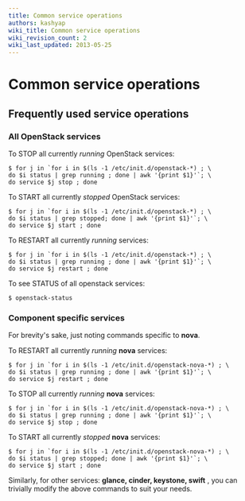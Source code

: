 ```yaml
---
title: Common service operations
authors: kashyap
wiki_title: Common service operations
wiki_revision_count: 2
wiki_last_updated: 2013-05-25
---
```


# Common service operations

## Frequently used **service** operations

### All OpenStack services

To STOP all currently *running* OpenStack services:

    $ for j in `for i in $(ls -1 /etc/init.d/openstack-*) ; \
    do $i status | grep running ; done | awk '{print $1}'`; \
    do service $j stop ; done

To START all currently *stopped* OpenStack services:

    $ for j in `for i in $(ls -1 /etc/init.d/openstack-*) ; \
    do $i status | grep stopped; done | awk '{print $1}'`; \
    do service $j start ; done

To RESTART all currently *running* services:

    $ for j in `for i in $(ls -1 /etc/init.d/openstack-*) ; \
    do $i status | grep running ; done | awk '{print $1}'`; \
    do service $j restart ; done

To see STATUS of all openstack services:

    $ openstack-status

### Component specific services

For brevity's sake, just noting commands specific to **nova**.

To RESTART all currently *running* **nova** services:

    $ for j in `for i in $(ls -1 /etc/init.d/openstack-nova-*) ; \
    do $i status | grep running ; done | awk '{print $1}'`; \
    do service $j restart ; done

To STOP all currently *running* **nova** services:

    $ for j in `for i in $(ls -1 /etc/init.d/openstack-nova-*) ; \
    do $i status | grep running ; done | awk '{print $1}'`; \
    do service $j stop ; done

To START all currently *stopped* **nova** services:

    $ for j in `for i in $(ls -1 /etc/init.d/openstack-nova-*) ; \
    do $i status | grep stopped; done | awk '{print $1}'`; \
    do service $j start ; done

Similarly, for other services: **glance, cinder, keystone, swift** , you can trivially modify the above commands to suit your needs.
